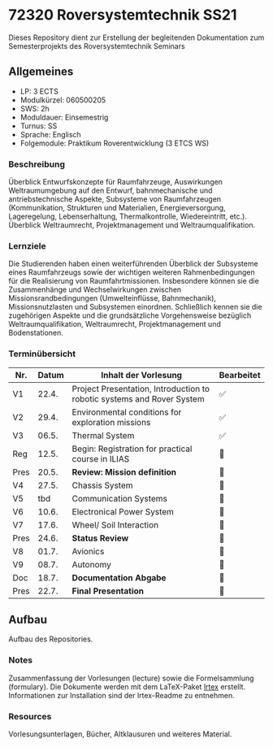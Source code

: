 # 72320 Roversystemtechnik SS21

Dieses Repository dient zur Erstellung der begleitenden Dokumentation zum Semesterprojekts des Roversystemtechnik Seminars 

## Allgemeines

* LP: 3 ECTS
* Modulkürzel: 060500205
* SWS: 2h
* Moduldauer: Einsemestrig
* Turnus: SS
* Sprache: Englisch
* Folgemodule: Praktikum Roverentwicklung (3 ETCS WS)

### Beschreibung

Überblick Entwurfskonzepte für Raumfahrzeuge, Auswirkungen Weltraumumgebung auf den Entwurf, bahnmechanische und antriebstechnische Aspekte, Subsysteme von Raumfahrzeugen (Kommunikation, Strukturen und Materialien, Energieversorgung, Lageregelung, Lebenserhaltung, Thermalkontrolle, Wiedereintritt, etc.).
Überblick Weltraumrecht, Projektmanagement und Weltraumqualifikation.

### Lernziele

Die Studierenden haben einen weiterführenden Überblick der Subsysteme eines Raumfahrzeugs sowie der wichtigen weiteren Rahmenbedingungen für die Realisierung
von Raumfahrtmissionen.
Insbesondere können sie die Zusammenhänge und Wechselwirkungen zwischen Missionsrandbedingungen (Umwelteinflüsse, Bahnmechanik), Missionsnutzlasten und Subsystemen einordnen.
Schließlich kennen sie die zugehörigen Aspekte und die grundsätzliche Vorgehensweise bezüglich Weltraumqualifikation, Weltraumrecht, Projektmanagement und Bodenstationen.



### Terminübersicht

Nr. | Datum | Inhalt der Vorlesung                                      | Bearbeitet
----|-------|-----------------------------------------------------------|------------------
V1  | 22.4. | Project Presentation, Introduction to robotic systems and Rover System       | :white_check_mark:
V2  | 29.4. | Environmental conditions for exploration missions         | :white_check_mark:
V3  | 06.5. | Thermal System                                            | :white_check_mark:
Reg  | 12.5. | Begin: Registration for practical course in ILIAS         | :white_square_button:
Pres  | 20.5. | **Review: Mission definition**                                | :white_square_button:
V4  | 27.5. | Chassis System                                            | :white_square_button:
V5  | tbd   | Communication Systems                                     | :white_square_button:
V6  | 10.6. | Electronical Power System                                 | :white_square_button:
V7  | 17.6. | Wheel/ Soil Interaction                                   | :white_square_button:
Pres | 24.6. | **Status Review**                                             | :white_square_button:
V8 | 01.7. | Avionics                                                  | :white_square_button:
V9 | 08.7. | Autonomy                                                  | :white_square_button:
Doc | 18.7. | **Documentation Abgabe**                                      | :white_square_button:
Pres | 22.7. | **Final Presentation**                                        | :white_square_button:


## Aufbau

Aufbau des Repositories.

### Notes

Zusammenfassung der Vorlesungen (lecture) sowie die Formelsammlung (formulary).
Die Dokumente werden mit dem LaTeX-Paket [lrtex](https://github.com/raverank/lrtex) erstellt.
Informationen zur Installation sind der lrtex-Readme zu entnehmen.

### Resources

Vorlesungsunterlagen, Bücher, Altklausuren und weiteres Material.
